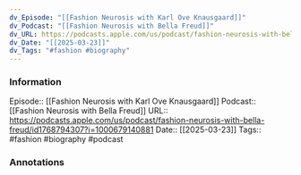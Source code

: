 ```yaml
---
dv_Episode: "[[Fashion Neurosis with Karl Ove Knausgaard]]"
dv_Podcast: "[[Fashion Neurosis with Bella Freud]]"
dv_URL: https://podcasts.apple.com/us/podcast/fashion-neurosis-with-bella-freud/id1768794307?i=1000679140881
dv_Date: "[[2025-03-23]]"
dv_Tags: "#fashion #biography"
---
```

### Information

Episode:: [[Fashion Neurosis with Karl Ove Knausgaard]]
Podcast:: [[Fashion Neurosis with Bella Freud]]
URL:: https://podcasts.apple.com/us/podcast/fashion-neurosis-with-bella-freud/id1768794307?i=1000679140881
Date:: [[2025-03-23]]
Tags:: #fashion #biography 
#podcast


### Annotations

